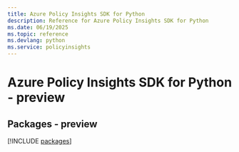```yaml
---
title: Azure Policy Insights SDK for Python
description: Reference for Azure Policy Insights SDK for Python
ms.date: 06/19/2025
ms.topic: reference
ms.devlang: python
ms.service: policyinsights
---
```

# Azure Policy Insights SDK for Python - preview
## Packages - preview
[!INCLUDE [packages](policy-insights-index.md)]